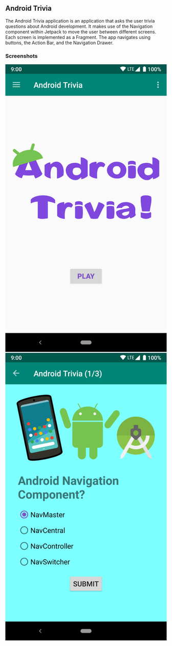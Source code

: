 ## Android Trivia 
The Android Trivia application is an application that asks the user trivia questions about Android development.  It makes use of the Navigation component within Jetpack to move the user between different screens.  Each screen is implemented as a Fragment.
The app navigates using buttons, the Action Bar, and the Navigation Drawer.

### Screenshots

![Screenshot1](screenshots/screen_1.png) ![Screenshot2](screenshots/screen_2.png)


